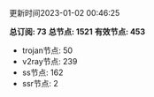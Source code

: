 更新时间2023-01-02 00:46:25

**总订阅: 73**
**总节点: 1521**
**有效节点: 453**
- trojan节点: 50
- v2ray节点: 239
- ss节点: 162
- ssr节点: 2
